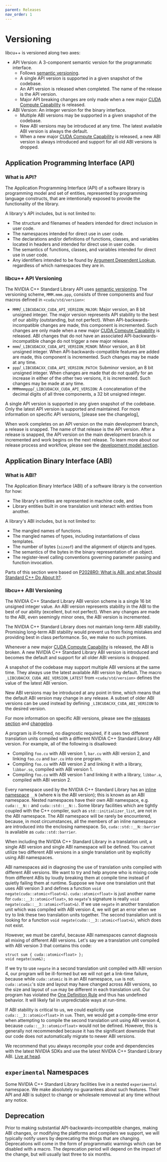 ```yaml
---
parent: Releases
nav_order: 1
---
```


# Versioning

libcu++ is versioned along two axes:

- API Version: A 3-component semantic version for the programmatic interface.
    - Follows [semantic versioning].
    - A single API version is supported in a given snapshot of the codebase.
    - An API version is released when completed.
        The name of the release is the API version.
    - Major API breaking changes are only made when a new major
          [CUDA Compute Capability] is released.
- ABI Version: An integer version for the binary interface.
    - Multiple ABI versions may be supported in a given snapshot of the codebase.
    - New ABI versions may be introduced at any time.
        The latest available ABI version is always the default.
    - When a new major [CUDA Compute Capability] is released, a new ABI version
          is always introduced and support for all old ABI versions is dropped.

## Application Programming Interface (API)

### What is API?

The Application Programming Interface (API) of a software library is programming
  model and set of entities, represented by programming language constructs,
  that are intentionally exposed to provide the functionality of the library.

A library's API includes, but is not limited to:

- The structure and filenames of headers intended for direct inclusion in user
      code.
- The namespaces intended for direct use in user code.
- The declarations and/or definitions of functions, classes, and variables
      located in headers and intended for direct use in user code.
- The semantics of functions, classes, and variables intended for direct use in
      user code.
- Any identifiers intended to be found by [Argument Dependent Lookup],
      regardless of which namespaces they are in.

### libcu++ API Versioning

The NVIDIA C++ Standard Library API uses [semantic versioning].
The versioning scheme, `MMM.mmm.ppp`, consists of three components and four
  macros defined in `<cuda/std/version>`:

- `MMM`/`_LIBCUDACXX_CUDA_API_VERSION_MAJOR`: Major version, an 8 bit unsigned
      integer.
    The major version represents API stability to the best of our ability
        (outstanding, but not perfect).
    When API-backwards-incompatible changes are made, this component is
        incremented.
    Such changes are only made when a new major [CUDA Compute Capability] is
        released.
    ABI changes that do not have an associated API-backwards-incompatible change
        do not trigger a new major release.
- `mmm`/`_LIBCUDACXX_CUDA_API_VERSION_MINOR`: Minor version, an 8 bit unsigned
        integer.
    When API-backwards-compatible features are added are made, this component is
        incremented.
    Such changes may be made at any time.
- `ppp`/`_LIBCUDACXX_CUDA_API_VERSION_PATCH`: Subminor version, an 8 bit
        unsigned integer.
    When changes are made that do not qualify for an increase in either of the
        other two versions, it is incremented.
    Such changes may be made at any time.
- `MMMmmmppp`/`_LIBCUDACXX_CUDA_API_VERSION`: A concatenation of the decimal
    digits of all three components, a 32 bit unsigned integer.

A single API version is supported in any given snapshot of the codebase.
Only the latest API version is supported and maintained.
For more information on specific API versions, [please see the changelog],

When work completes on an API version on the main development branch, a
  release is snapped.
The name of that release is the API version.
After a release is snapped, the API version on the main development branch
  is incremented and work begins on the next release.
To learn more about our release process and workflow,
  please see the [development model section].

## Application Binary Interface (ABI)

### What is ABI?

The Application Binary Interface (ABI) of a software library is the convention
  for how:

- The library's entities are represented in machine code, and
- Library entities built in one translation unit interact with entities from
    another.

A library's ABI includes, but is not limited to:

- The mangled names of functions.
- The mangled names of types, including instantiations of class templates.
- The number of bytes (`sizeof`) and the alignment of objects and types.
- The semantics of the bytes in the binary representation of an object.
- The register-level calling conventions governing parameter passing and
      function invocation.

Parts of this section were based on
  [P2028R0: What is ABI, and what Should Standard C++ Do About It?].

### libcu++ ABI Versioning

The NVIDIA C++ Standard Library ABI version scheme is a single 16 bit unsigned
  integer value.
An ABI version represents stability in the ABI to the best of our ability
  (excellent, but not perfect).
When any changes are made to the ABI, even seemingly minor ones, the ABI
  version is incremented.

The NVIDIA C++ Standard Library does not maintain long-term ABI stability.
Promising long-term ABI stability would prevent us from fixing mistakes and
  providing best in class performance.
So, we make no such promises.

Whenever a new major [CUDA Compute Capability] is released, the ABI is broken.
A new NVIDIA C++ Standard Library ABI version is introduced and becomes the
  default and support for all older ABI versions is dropped.

A snapshot of the codebase may support multiple ABI versions at the same time.
They always use the latest available ABI version by default.
The macro `_LIBCUDACXX_CUDA_ABI_VERSION_LATEST` from `<cuda/std/version>`
  defines the value of the latest ABI version.

New ABI versions may be introduced at any point in time, which means that the
  default ABI version may change in any release.
A subset of older ABI versions can be used instead by defining
  `_LIBCUDACXX_CUDA_ABI_VERSION` to the desired version.

For more information on specific ABI versions, please see the [releases section]
  and [changelog].

A program is ill-formed, no diagnostic required, if it uses two different
  translation units compiled with a different NVIDIA C++ Standard Library ABI
  version.
For example, all of the following is disallowed:

- Compiling `foo.cu` with ABI version 1, `bar.cu` with ABI version 2, and
      linking `foo.cu` and `bar.cu` into one program.
- Compiling `foo.cu` with ABI version 2 and linking it with a library,
      `libbar.so`, compiled with ABI version 1.
- Compiling `foo.cu` with ABI version 1 and linking it with a library,
      `libbar.a`, compiled with ABI version 2.

Every namespace used by the NVIDIA C++ Standard Library has an
  [inline namespace] `__N` (where `N` is the ABI version); this is known as an
  ABI namespace.
Nested namespaces have their own ABI namespace, e.g. `cuda::__N::` and
  `cuda::std::__N::`.
Some library facilities which are tightly coupled with the C++ compiler, such as
  `std::initializer_list`, are not in the ABI namespace.
The ABI namespace will be rarely be encountered, because, in most
  circumstances, all the members of an inline namespace are introduced into the
  enclosing namespace.
So, `cuda::std::__N::barrier` is available as `cuda::std::barrier`.

When including the NVIDIA C++ Standard Library in a translation unit, a single
  ABI version and single ABI namespace will be defined.
You cannot utilize two different ABI versions in a single translation unit by
   explicitly using ABI namespaces.

ABI namespaces aid in diagnosing the use of translation units compiled with
  different ABI versions.
We want to try and help anyone who is mixing code from different ABIs by loudly
  breaking them at compile time instead of quietly failing them at runtime.
Suppose we have one translation unit that uses ABI version 3 and defines a
  function `void negate(cuda::atomic<float>&)`.
`cuda::atomic<float>` is just another name for `cuda::__3::atomic<float>`, so
  `negate`'s signature is really `void negate(cuda::__3::atomic<float>&)`.
If we use `negate` in another translation unit which was compiled with ABI
  version 4, we will get an error when we try to link these two translation
  units together.
The second translation unit is looking for a function
  `void negate(cuda::__3::atomic<float>&)`, which does not exist.

However, we must be careful, because ABI namespaces cannot diagnosis all mixing
  of different ABI versions.
Let's say we a translation unit compiled with ABI version 3 that contains this
  code:

```cuda
struct sum { cuda::atomic<float> };
void negate(sum&);
```

If we try to use `negate` in a second translation unit compiled with
  ABI version 4, our program will be ill-formed but we will not get a link-time
  failure, because while `cuda::atomic` is in an ABI namespace, `sum` is not.
`cuda::atomic`'s size and layout may have changed across ABI versions, so the
  size and layout of `sum` may be different in each translation unit.
Our program has violated the [One Definition Rule] and thus has undefined
  behavior.
It will likely fail in unpredictable ways at run-time.

If ABI stability is critical to us, we could explicitly use
  `cuda::__3::atomic<float>` in `sum`.
Then, we would get a compile-time error when attempting to compile the second
  translation unit using ABI version 4, because `cuda::__3::atomic<float>` would
  not be defined.
However, this is generally not recommended because it has the significant
  downside that our code does not automatically migrate to newer ABI versions.

We recommend that you always recompile your code and dependencies with the
  latest NVIDIA SDKs and use the latest NVIDIA C++ Standard Library ABI.
[Live at head].

## `experimental` Namespaces

Some NVIDIA C++ Standard Library facilities live in a nested `experimental`
  namespace.
We make absolutely no guarantees about such features.
Their API and ABI is subject to change or wholesale removeal at any time
  without any notice.

## Deprecation

Prior to making substantial API-backwards-incompatible changes, making ABI
  changes, or modifying the platforms and compilers we support, we will
  typically notify users by deprecating the things that are changing.
Deprecations will come in the form of programmatic warnings which can be
  disabled with a macro.
The deprecation period will depend on the impact of the change, but will usually
  last three to six months.


[development model section]: ../contributing/development_model.md
[releases section]: ./releases.md
[changelog]: ./changelog.md

[semantic versioning]: https://semver.org
[live at head]: https://www.youtube.com/watch?v=tISy7EJQPzI&t=1032s

[P2028R0: What is ABI, and what Should Standard C++ Do About It?]: https://wg21.link/P2028R0

[Argument Dependent Lookup]: https://en.cppreference.com/w/cpp/language/adl
[One Definition Rule]: https://en.cppreference.com/w/cpp/language/definition#One_Definition_Rule
[inline namespace]: https://en.cppreference.com/w/cpp/language/namespace#Inline_namespaces

[CUDA Compute Capability]: https://docs.nvidia.com/cuda/cuda-c-programming-guide/index.html#compute-capability

